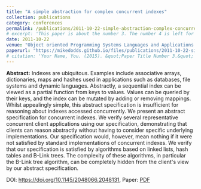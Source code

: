```yaml
---
title: "A simple abstraction for complex concurrent indexes"
collection: publications
category: conferences
permalink: /publications/2011-10-22-simple-abstraction-complex-concurrent-datastructures
# excerpt: 'This paper is about the number 3. The number 4 is left for future work.'
date: 2011-10-22
venue: "Object oriented Programming Systems Languages and Applications (OOPSLA)"
paperurl: "https://mikedodds.github.io/files/publications/2011-10-22-simple-abstraction-complex-concurrent-datastructures.pdf"
# citation: 'Your Name, You. (2015). &quot;Paper Title Number 3.&quot; <i>Journal 1</i>. 1(3).'
---
```


**Abstract:** Indexes are ubiquitous. Examples include associative arrays, dictionaries, maps and hashes used in applications such as databases, file systems and dynamic languages. Abstractly, a sequential index can be viewed as a partial function from keys to values. Values can be queried by their keys, and the index can be mutated by adding or removing mappings. Whilst appealingly simple, this abstract specification is insufficient for reasoning about indexes accessed concurrently. We present an abstract specification for concurrent indexes. We verify several representative concurrent client applications using our specification, demonstrating that clients can reason abstractly without having to consider specific underlying implementations. Our specification would, however, mean nothing if it were not satisfied by standard implementations of concurrent indexes. We verify that our specification is satisfied by algorithms based on linked lists, hash tables and B-Link trees. The complexity of these algorithms, in particular the B-Link tree algorithm, can be completely hidden from the client's view by our abstract specification.

DOI: <https://doi.org/10.1145/2048066.2048131>, Paper: [PDF](https://mikedodds.github.io/files/publications/2011-10-22-simple-abstraction-complex-concurrent-datastructures.pdf)